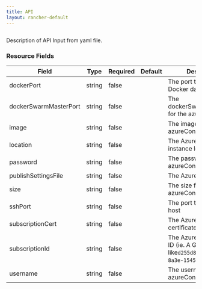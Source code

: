 ```yaml
---
title: API
layout: rancher-default
---
```


## <no value>

Description of API Input from yaml file. 
​​
### Resource Fields

Field | Type | Required | Default | Description
---|---|---|---|---
dockerPort | string | false | <no value> | The port to use for the Docker daemon
dockerSwarmMasterPort | string | false | <no value> | The dockerSwarmMasterPort for the azureConfig
image | string | false | <no value> | The image for the azureConfig
location | string | false | <no value> | The Azure machine instance location
password | string | false | <no value> | The password for the azureConfig
publishSettingsFile | string | false | <no value> | The Azure setting file
size | string | false | <no value> | The size for the azureConfig
sshPort | string | false | <no value> | The port to ssh into the host
subscriptionCert | string | false | <no value> | The Azure subscription certificate
subscriptionId | string | false | <no value> | The Azure subscription ID (ie. A GUID like`d255d8d7-5af0-4f5c-8a3e-1545044b861e`)
username | string | false | <no value> | The username for the azureConfig

